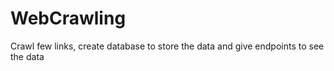 # WebCrawling
Crawl few links, create database to store the data and give endpoints to see the data
